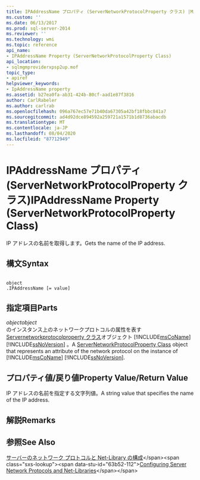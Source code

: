 ```yaml
---
title: IPAddressName プロパティ (ServerNetworkProtocolProperty クラス) |Microsoft Docs
ms.custom: ''
ms.date: 06/13/2017
ms.prod: sql-server-2014
ms.reviewer: ''
ms.technology: wmi
ms.topic: reference
api_name:
- IPAddressName Property (ServerNetworkProtocolProperty Class)
api_location:
- sqlmgmproviderxpsp2up.mof
topic_type:
- apiref
helpviewer_keywords:
- IpAddressName property
ms.assetid: b27ea0fa-ab31-424b-80cf-aad1e87f3816
author: CarlRabeler
ms.author: carlrab
ms.openlocfilehash: 096a767ec57e71b40da67305a42bf18fbbc841a7
ms.sourcegitcommit: ad4d92dce894592a259721a1571b1d8736abacdb
ms.translationtype: MT
ms.contentlocale: ja-JP
ms.lasthandoff: 08/04/2020
ms.locfileid: "87712949"
---
```

# <a name="ipaddressname-property-servernetworkprotocolproperty-class"></a><span data-ttu-id="63b52-102">IPAddressName プロパティ (ServerNetworkProtocolProperty クラス)</span><span class="sxs-lookup"><span data-stu-id="63b52-102">IPAddressName Property (ServerNetworkProtocolProperty Class)</span></span>
  <span data-ttu-id="63b52-103">IP アドレスの名前を取得します。</span><span class="sxs-lookup"><span data-stu-id="63b52-103">Gets the name of the IP address.</span></span>  
  
## <a name="syntax"></a><span data-ttu-id="63b52-104">構文</span><span class="sxs-lookup"><span data-stu-id="63b52-104">Syntax</span></span>  
  
```  
  
object  
.IPAddressName [= value]  
```  
  
## <a name="parts"></a><span data-ttu-id="63b52-105">指定項目</span><span class="sxs-lookup"><span data-stu-id="63b52-105">Parts</span></span>  
 <span data-ttu-id="63b52-106">*object*</span><span class="sxs-lookup"><span data-stu-id="63b52-106">*object*</span></span>  
 <span data-ttu-id="63b52-107">のインスタンス上のネットワークプロトコルの属性を表す[Servernetworkprotocolproperty クラス](servernetworkprotocolproperty-class.md)オブジェクト [!INCLUDE[msCoName](../../../includes/msconame-md.md)] [!INCLUDE[ssNoVersion](../../../includes/ssnoversion-md.md)] 。</span><span class="sxs-lookup"><span data-stu-id="63b52-107">A [ServerNetworkProtocolProperty Class](servernetworkprotocolproperty-class.md) object that represents an attribute of the network protocol on the instance of [!INCLUDE[msCoName](../../../includes/msconame-md.md)] [!INCLUDE[ssNoVersion](../../../includes/ssnoversion-md.md)].</span></span>  
  
## <a name="property-valuereturn-value"></a><span data-ttu-id="63b52-108">プロパティ値/戻り値</span><span class="sxs-lookup"><span data-stu-id="63b52-108">Property Value/Return Value</span></span>  
 <span data-ttu-id="63b52-109">IP アドレスの名前を指定する文字列値。</span><span class="sxs-lookup"><span data-stu-id="63b52-109">A string value that specifies the name of the IP address.</span></span>  
  
## <a name="remarks"></a><span data-ttu-id="63b52-110">解説</span><span class="sxs-lookup"><span data-stu-id="63b52-110">Remarks</span></span>  
  
## <a name="see-also"></a><span data-ttu-id="63b52-111">参照</span><span class="sxs-lookup"><span data-stu-id="63b52-111">See Also</span></span>  
 <span data-ttu-id="63b52-112">[サーバーのネットワーク プロトコルと Net-Library の構成](https://msdn.microsoft.com/library/ms177485\(v=sql.100\).aspx)</span><span class="sxs-lookup"><span data-stu-id="63b52-112">[Configuring Server Network Protocols and Net-Libraries](https://msdn.microsoft.com/library/ms177485\(v=sql.100\).aspx)</span></span>  
  
  
